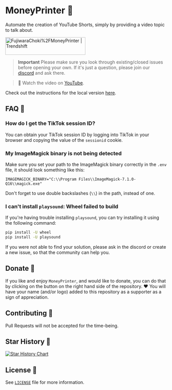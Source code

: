# MoneyPrinter 💸

Automate the creation of YouTube Shorts, simply by providing a video topic to talk about.

<a href="https://trendshift.io/repositories/7545" target="_blank"><img src="https://trendshift.io/api/badge/repositories/7545" alt="FujiwaraChoki%2FMoneyPrinter | Trendshift" style="width: 250px; height: 55px;" width="250" height="55"/></a>

> **Important** Please make sure you look through existing/closed issues before opening your own. If it's just a question, please join our [discord](https://dsc.gg/fuji-community) and ask there.

> **🎥** Watch the video on [YouTube](https://youtu.be/mkZsaDA2JnA?si=pNne3MnluRVkWQbE).

Check out the instructions for the local version [here](Local.md).

## FAQ 🤔

### How do I get the TikTok session ID?

You can obtain your TikTok session ID by logging into TikTok in your browser and copying the value of the `sessionid` cookie.

### My ImageMagick binary is not being detected

Make sure you set your path to the ImageMagick binary correctly in the `.env` file, it should look something like this:

```env
IMAGEMAGICK_BINARY="C:\\Program Files\\ImageMagick-7.1.0-Q16\\magick.exe"
```

Don't forget to use double backslashes (`\\`) in the path, instead of one.

### I can't install `playsound`: Wheel failed to build

If you're having trouble installing `playsound`, you can try installing it using the following command:

```bash
pip install -U wheel
pip install -U playsound
```

If you were not able to find your solution, please ask in the discord or create a new issue, so that the community can help you.

## Donate 🎁

If you like and enjoy `MoneyPrinter`, and would like to donate, you can do that by clicking on the button on the right hand side of the repository. ❤️
You will have your name (and/or logo) added to this repository as a supporter as a sign of appreciation.

## Contributing 🤝

Pull Requests will not be accepted for the time-being.

## Star History 🌟

[![Star History Chart](https://api.star-history.com/svg?repos=FujiwaraChoki/MoneyPrinter&type=Date)](https://star-history.com/#FujiwaraChoki/MoneyPrinter&Date)

## License 📝

See [`LICENSE`](LICENSE) file for more information.
